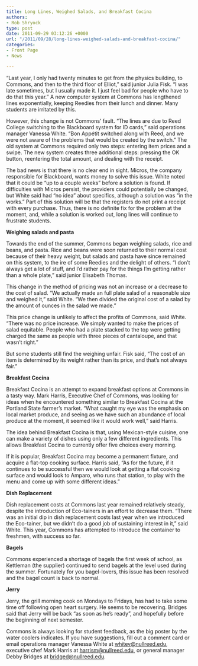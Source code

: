 ```yaml
---
title: Long Lines, Weighed Salads, and Breakfast Cocina
authors:
- Rob Shryock
type: post
date: 2011-09-29 03:12:26 +0000
url: "/2011/09/28/long-lines-weighed-salads-and-breakfast-cocina/"
categories:
- Front Page
- News

---
```

“Last year, I only had twenty minutes to get from the physics building, to Commons, and then to the third floor of Elliot,” said junior Julia Fisk. “I was late sometimes, but I usually made it. I just feel bad for people who have to do that this year.” A new computer system at Commons has lengthened lines exponentially, keeping Reedies from their lunch and dinner. Many students are irritated by this.

However, this change is not Commons&#8217; fault. “The lines are due to Reed College switching to the Blackboard system for ID cards,” said operations manager Vanessa White. “Bon Appétit switched along with Reed, and we were not aware of the problems that would be created by the switch.” The old system at Commons required only two steps: entering item prices and a swipe. The new system creates three additional steps: pressing the OK button, reentering the total amount, and dealing with the receipt.

The bad news is that there is no clear end in sight. Micros, the company responsible for Blackboard, wants money to solve this issue. White noted that it could be “up to a couple weeks” before a solution is found. If difficulties with Micros persist, the providers could potentially be changed, but White said had “no idea” about specifics, although a solution was “in the works.” Part of this solution will be that the registers do not print a receipt with every purchase. Thus, there is no definite fix for the problem at the moment, and, while a solution is worked out, long lines will continue to frustrate students.

**Weighing salads and pasta**

Towards the end of the summer, Commons began weighing salads, rice and beans, and pasta. Rice and beans were soon returned to their normal cost because of their heavy weight, but salads and pasta have since remained on this system, to the ire of some Reedies and the delight of others. “I don&#8217;t always get a lot of stuff, and I&#8217;d rather pay for the things I&#8217;m getting rather than a whole plate,” said junior Elisabeth Thomas.

This change in the method of pricing was not an increase or a decrease to the cost of salad. “We actually made an full plate salad of a reasonable size and weighed it,” said White. “We then divided the original cost of a salad by the amount of ounces in the salad we made.”

This price change is unlikely to affect the profits of Commons, said White. “There was no price increase. We simply wanted to make the prices of salad equitable. People who had a plate stacked to the top were getting charged the same as people with three pieces of cantaloupe, and that wasn&#8217;t right.”

But some students still find the weighing unfair. Fisk said, “The cost of an item is determined by its weight rather than its price, and that&#8217;s not always fair.”

**Breakfast Cocina**

Breakfast Cocina is an attempt to expand breakfast options at Commons in a tasty way. Mark Harris, Executive Chef of Commons, was looking for ideas when he encountered something similar to Breakfast Cocina at the Portland State farmer&#8217;s market. “What caught my eye was the emphasis on local market produce, and seeing as we have such an abundance of local produce at the moment, it seemed like it would work well,” said Harris.

The idea behind Breakfast Cocina is that, using Mexican-style cuisine, one can make a variety of dishes using only a few different ingredients. This allows Breakfast Cocina to currently offer five choices every morning.

If it is popular, Breakfast Cocina may become a permanent fixture, and acquire a flat-top cooking surface. Harris said, “As for the future, if it continues to be successful then we would look at getting a flat cooking surface and would look to Amparo, who runs that station, to play with the menu and come up with some different ideas.”

**Dish Replacement**

Dish replacement costs at Commons last year remained relatively steady, despite the introduction of Eco-tainers in an effort to decrease them. “There was an initial dip in dish replacement costs last year when we introduced the Eco-tainer, but we didn&#8217;t do a good job of sustaining interest in it,” said White. This year, Commons has attempted to introduce the container to freshmen, with success so far.

**Bagels**

Commons experienced a shortage of bagels the first week of school, as Kettleman (the supplier) continued to send bagels at the level used during the summer. Fortunately for you bagel-lovers, this issue has been resolved and the bagel count is back to normal.

**Jerry**

Jerry, the grill morning cook on Mondays to Fridays, has had to take some time off following open heart surgery. He seems to be recovering. Bridges said that Jerry will be back “as soon as he&#8217;s ready”, and hopefully before the beginning of next semester.

Commons is always looking for student feedback, as the big poster by the water coolers indicates. If you have suggestions, fill out a comment card or email operations manager Vanessa White at [&#x77;&#x68;&#x69;&#x74;&#x65;&#x76;&#x40;<span class="oe_displaynone">null</span>&#x72;&#x65;&#x65;&#x64;&#x2e;&#x65;&#x64;&#x75;][1], executive chef Mark Harris at [&#x68;&#x61;&#x72;&#x72;&#x69;&#x73;&#x6d;&#x40;<span class="oe_displaynone">null</span>&#x72;&#x65;&#x65;&#x64;&#x2e;&#x65;&#x64;&#x75;][2], or general manager Debby Bridges at [&#x62;&#x72;&#x69;&#x64;&#x67;&#x65;&#x64;&#x40;<span class="oe_displaynone">null</span>&#x72;&#x65;&#x65;&#x64;&#x2e;&#x65;&#x64;&#x75;][3].

 [1]: mailto:&#x77;&#x68;&#x69;&#x74;&#x65;&#x76;&#x40;&#x72;&#x65;&#x65;&#x64;&#x2e;&#x65;&#x64;&#x75;
 [2]: mailto:&#x68;&#x61;&#x72;&#x72;&#x69;&#x73;&#x6d;&#x40;&#x72;&#x65;&#x65;&#x64;&#x2e;&#x65;&#x64;&#x75;
 [3]: mailto:&#x62;&#x72;&#x69;&#x64;&#x67;&#x65;&#x64;&#x40;&#x72;&#x65;&#x65;&#x64;&#x2e;&#x65;&#x64;&#x75;